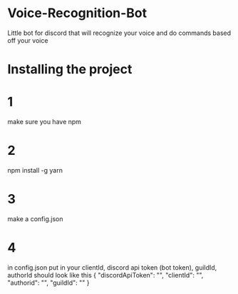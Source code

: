 # Voice-Recognition-Bot
Little bot for discord that will recognize your voice and do commands based off your voice

# Installing the project
# 1
make sure you have npm
# 2
npm install -g yarn
# 3
make a config.json
# 4
in config.json put in your clientId, discord api token (bot token), guildId, authorId should look like this
{
    "discordApiToken": "",
    "clientId": "",
    "authorid": "",
    "guildId": ""
}
 

